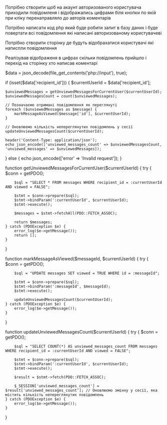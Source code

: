 Потрібно створити щоб на акаунт авторизованого користувача приходили повідомленя і відображались цифрами біля кнопки по якій при кліку перенаправляло до авторів коментарів

Потрібно написати код php який буде робити запит в базу даних і буде повертати всі повідомлення які написані авторизованому користувачеві

Потрібно створити сторінку де будуть відобрахатися користувачі які написпли повідомлення

Реалізував відображеня в цифрах скільки повідомлень прийшло і перехід на сторінку хто написав коментарі


<?php if (hasMessage(key: 'error')) : ?>

<?php if (hasMessage('error')) : ?>



$data = json_decode(file_get_contents('php://input'), true);

if (isset($data['recipient_id'])) {
    $currentUserId = $data['recipient_id'];

    $unviewedMessages = getUnviewedMessagesForCurrentUser($currentUserId);
    $unviewedMessagesCount = count($unviewedMessages);

    // Позначаємо отримані повідомлення як переглянуті
    foreach ($unviewedMessages as $message) {
        markMessageAsViewed($message['id'], $currentUserId);
    }

    // Оновлюємо кількість непереглянутих повідомлень у сесії
    updateUnviewedMessagesCount($currentUserId);

    header('Content-Type: application/json');
    echo json_encode(['unviewed_messages_count' => $unviewedMessagesCount, 'unviewed_messages' => $unviewedMessages]);
} else {
    echo json_encode(['error' => 'Invalid request']);
}

function getUnviewedMessagesForCurrentUser($currentUserId)
{
    try {
        $conn = getPDO();

        $sql = "SELECT * FROM messages WHERE recipient_id = :currentUserId AND viewed = FALSE";

        $stmt = $conn->prepare($sql);
        $stmt->bindParam(':currentUserId', $currentUserId);
        $stmt->execute();

        $messages = $stmt->fetchAll(PDO::FETCH_ASSOC);

        return $messages;
    } catch (PDOException $e) {
        error_log($e->getMessage());
        return [];
    }
}

function markMessageAsViewed($messageId, $currentUserId)
{
    try {
        $conn = getPDO();

        $sql = "UPDATE messages SET viewed = TRUE WHERE id = :messageId";

        $stmt = $conn->prepare($sql);
        $stmt->bindParam(':messageId', $messageId);
        $stmt->execute();

        updateUnviewedMessagesCount($currentUserId);
    } catch (PDOException $e) {
        error_log($e->getMessage());
    }
}

function updateUnviewedMessagesCount($currentUserId)
{
    try {
        $conn = getPDO();

        $sql = "SELECT COUNT(*) AS unviewed_messages_count FROM messages WHERE recipient_id = :currentUserId AND viewed = FALSE";

        $stmt = $conn->prepare($sql);
        $stmt->bindParam(':currentUserId', $currentUserId);
        $stmt->execute();

        $result = $stmt->fetch(PDO::FETCH_ASSOC);

        $_SESSION['unviewed_messages_count'] = $result['unviewed_messages_count']; // Оновлюємо змінну у сесії, яка містить кількість непереглянутих повідомлень
    } catch (PDOException $e) {
        error_log($e->getMessage());
    }
}